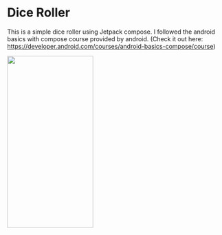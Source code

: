 # Dice Roller
This is a simple dice roller using Jetpack compose. I followed the android basics with compose course provided by android. 
(Check it out here: https://developer.android.com/courses/android-basics-compose/course)


<img src="[screenRecGif](https://github.com/user-attachments/assets/a49b85a2-7d4a-405f-a59a-0533f0a5d7a9)" width="200" height="400" />
